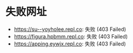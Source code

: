 # 失败网址
- https://su--yoyholee.repl.co: 失败 (403
Failed)
- https://figura.hpbmm.repl.co: 失败 (403
Failed)
- https://apping.eywjx.repl.co: 失败 (403
Failed)
